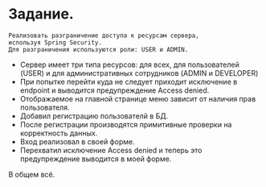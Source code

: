 # Задание.

```text
Реализовать разграничение доступа к ресурсам сервера, 
используя Spring Security.
Для разграничения используются роли: USER и ADMIN.
```

- Сервер имеет три типа ресурсов: для всех, для пользователей (USER) и для административных сотрудников (ADMIN и DEVELOPER)
- При попытке перейти куда не следует приходит исключение в endpoint и выводится предупреждение Access denied.
- Отображаемое на главной странице меню зависит от наличия прав пользователя.
- Добавил регистрацию пользователй в БД.
- После регистрации производятся примитивные проверки на корректность данных.
- Вход реализовал в своей форме.
- Перехватил исключение Access denied и теперь это предупреждение выводится в моей форме.

В общем всё.